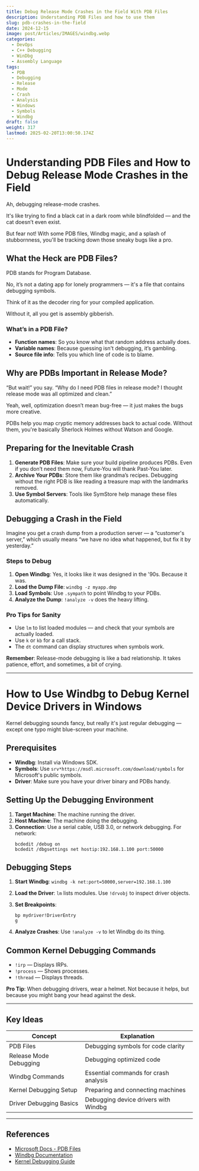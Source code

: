 ```yaml
---
title: Debug Release Mode Crashes in the Field With PDB Files
description: Understanding PDB Files and how to use them
slug: pdb-crashes-in-the-field
date: 2024-12-15
image: post/Articles/IMAGES/windbg.webp
categories:
  - DevOps
  - C++ Debugging
  - WinDbg
  - Assembly Language
tags:
  - PDB
  - Debugging
  - Release
  - Mode
  - Crash
  - Analysis
  - Windows
  - Symbols
  - Windbg
draft: false
weight: 317
lastmod: 2025-02-20T13:00:50.174Z
---
```

# Understanding PDB Files and How to Debug Release Mode Crashes in the Field

Ah, debugging release-mode crashes.

It's like trying to find a black cat in a dark room while blindfolded — and the cat doesn’t even exist.

But fear not! With some PDB files, Windbg magic, and a splash of stubbornness, you'll be tracking down those sneaky bugs like a pro.

## What the Heck are PDB Files?

PDB stands for Program Database.

No, it’s not a dating app for lonely programmers — it's a file that contains debugging symbols.

Think of it as the decoder ring for your compiled application.

Without it, all you get is assembly gibberish.

### What’s in a PDB File?

* **Function names**: So you know what that random address actually does.
* **Variable names**: Because guessing isn't debugging, it’s gambling.
* **Source file info**: Tells you which line of code is to blame.

## Why are PDBs Important in Release Mode?

“But wait!” you say. “Why do I need PDB files in release mode? I thought release mode was all optimized and clean.”

Yeah, well, optimization doesn’t mean bug-free — it just makes the bugs more creative.

PDBs help you map cryptic memory addresses back to actual code. Without them, you're basically Sherlock Holmes without Watson and Google.

## Preparing for the Inevitable Crash

1. **Generate PDB Files**: Make sure your build pipeline produces PDBs. Even if you don’t need them now, Future-You will thank Past-You later.
2. **Archive Your PDBs**: Store them like grandma’s recipes. Debugging without the right PDB is like reading a treasure map with the landmarks removed.
3. **Use Symbol Servers**: Tools like SymStore help manage these files automatically.

## Debugging a Crash in the Field

Imagine you get a crash dump from a production server — a “customer's server,” which usually means “we have no idea what happened, but fix it by yesterday.”

### Steps to Debug

1. **Open Windbg**: Yes, it looks like it was designed in the '90s. Because it was.
2. **Load the Dump File**: `windbg -z myapp.dmp`
3. **Load Symbols**: Use `.sympath` to point Windbg to your PDBs.
4. **Analyze the Dump**: `!analyze -v` does the heavy lifting.

### Pro Tips for Sanity

* Use `lm` to list loaded modules — and check that your symbols are actually loaded.
* Use `k` or `kb` for a call stack.
* The `dt` command can display structures when symbols work.

**Remember**: Release-mode debugging is like a bad relationship. It takes patience, effort, and sometimes, a bit of crying.

***

# How to Use Windbg to Debug Kernel Device Drivers in Windows

Kernel debugging sounds fancy, but really it's just regular debugging — except one typo might blue-screen your machine.

## Prerequisites

* **Windbg**: Install via Windows SDK.
* **Symbols**: Use `srv*https://msdl.microsoft.com/download/symbols` for Microsoft's public symbols.
* **Driver**: Make sure you have your driver binary and PDBs handy.

## Setting Up the Debugging Environment

1. **Target Machine**: The machine running the driver.
2. **Host Machine**: The machine doing the debugging.
3. **Connection**: Use a serial cable, USB 3.0, or network debugging. For network:
   ```
   bcdedit /debug on
   bcdedit /dbgsettings net hostip:192.168.1.100 port:50000
   ```

## Debugging Steps

1. **Start Windbg**: `windbg -k net:port=50000,server=192.168.1.100`

2. **Load the Driver**: `lm` lists modules. Use `!drvobj` to inspect driver objects.

3. **Set Breakpoints**:
   ```
   bp mydriver!DriverEntry
   g
   ```

4. **Analyze Crashes**: Use `!analyze -v` to let Windbg do its thing.

## Common Kernel Debugging Commands

* `!irp` — Displays IRPs.
* `!process` — Shows processes.
* `!thread` — Displays threads.

**Pro Tip**: When debugging drivers, wear a helmet. Not because it helps, but because you might bang your head against the desk.

***

## Key Ideas

| **Concept**             | **Explanation**                       |
| ----------------------- | ------------------------------------- |
| PDB Files               | Debugging symbols for code clarity    |
| Release Mode Debugging  | Debugging optimized code              |
| Windbg Commands         | Essential commands for crash analysis |
| Kernel Debugging Setup  | Preparing and connecting machines     |
| Driver Debugging Basics | Debugging device drivers with Windbg  |

***

## References

* [Microsoft Docs - PDB Files](https://learn.microsoft.com/en-us/windows/win32/debug/using-symbols)
* [Windbg Documentation](https://learn.microsoft.com/en-us/windows-hardware/drivers/debugger/)
* [Kernel Debugging Guide](https://docs.microsoft.com/en-us/windows-hardware/drivers/debugger/kernel-mode-debugging-overview)
